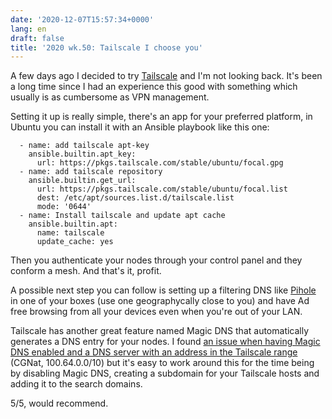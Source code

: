```yaml
---
date: '2020-12-07T15:57:34+0000'
lang: en
draft: false
title: '2020 wk.50: Tailscale I choose you'
---
```


A few days ago I decided to try [Tailscale](https://tailscale.com/)
and I'm not looking back. It's been a long time since I had an
experience this good with something which usually is
as cumbersome as VPN management.

Setting it up is really simple, there's an app for your preferred
platform, in Ubuntu you can install it with an Ansible playbook like this one:

```
  - name: add tailscale apt-key
    ansible.builtin.apt_key:
      url: https://pkgs.tailscale.com/stable/ubuntu/focal.gpg
  - name: add tailscale repository
    ansible.builtin.get_url:
      url: https://pkgs.tailscale.com/stable/ubuntu/focal.list
      dest: /etc/apt/sources.list.d/tailscale.list
      mode: '0644'
  - name: Install tailscale and update apt cache
    ansible.builtin.apt:
      name: tailscale
      update_cache: yes
```

Then you authenticate your nodes through your control panel and they
conform a mesh. And that's it, profit.

A possible next step you can follow is setting up a filtering DNS like
[Pihole](https://pi-hole.net/) in one of your boxes (use one
geographycally close to you) and have Ad free browsing from all your
devices even when you're out of your LAN.

Tailscale has another great feature named Magic DNS that automatically
generates a DNS entry for your nodes. I found [an issue when having
Magic DNS enabled and a DNS server with an address in the Tailscale
range](https://github.com/tailscale/tailscale/issues/993) (CGNat,
100.64.0.0/10) but it's easy to work around this for the time being by
disabling Magic DNS, creating a subdomain for your Tailscale hosts
and adding it to the search domains.

5/5, would recommend.
